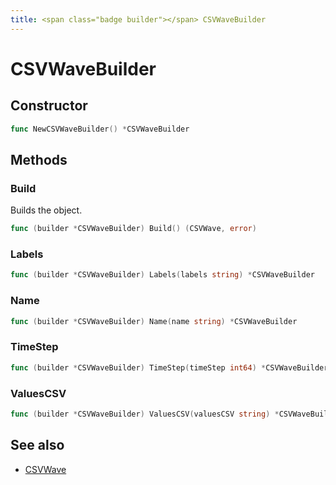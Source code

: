 ```yaml
---
title: <span class="badge builder"></span> CSVWaveBuilder
---
```

# <span class="badge builder"></span> CSVWaveBuilder

## Constructor

```go
func NewCSVWaveBuilder() *CSVWaveBuilder
```
## Methods

### <span class="badge object-method"></span> Build

Builds the object.

```go
func (builder *CSVWaveBuilder) Build() (CSVWave, error)
```

### <span class="badge object-method"></span> Labels

```go
func (builder *CSVWaveBuilder) Labels(labels string) *CSVWaveBuilder
```

### <span class="badge object-method"></span> Name

```go
func (builder *CSVWaveBuilder) Name(name string) *CSVWaveBuilder
```

### <span class="badge object-method"></span> TimeStep

```go
func (builder *CSVWaveBuilder) TimeStep(timeStep int64) *CSVWaveBuilder
```

### <span class="badge object-method"></span> ValuesCSV

```go
func (builder *CSVWaveBuilder) ValuesCSV(valuesCSV string) *CSVWaveBuilder
```

## See also

 * <span class="badge object-type-struct"></span> [CSVWave](./object-CSVWave.md)
